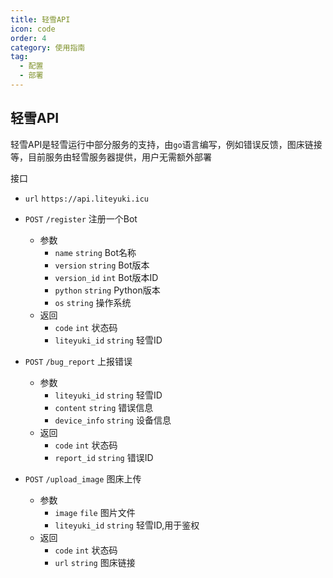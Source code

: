 ```yaml
---
title: 轻雪API
icon: code
order: 4
category: 使用指南
tag:
  - 配置
  - 部署
---
```


## **轻雪API**

轻雪API是轻雪运行中部分服务的支持，由`go`语言编写，例如错误反馈，图床链接等，目前服务由轻雪服务器提供，用户无需额外部署

接口

- `url` `https://api.liteyuki.icu`

- `POST` `/register` 注册一个Bot
    - 参数
        - `name` `string` Bot名称
        - `version` `string` Bot版本
        - `version_id` `int` Bot版本ID
        - `python` `string` Python版本
        - `os` `string` 操作系统
    - 返回
        - `code` `int` 状态码
        - `liteyuki_id` `string` 轻雪ID

- `POST` `/bug_report` 上报错误
    - 参数
        - `liteyuki_id` `string` 轻雪ID
        - `content` `string` 错误信息
        - `device_info` `string` 设备信息
    - 返回
        - `code` `int` 状态码
        - `report_id` `string` 错误ID

- `POST` `/upload_image` 图床上传
    - 参数
        - `image` `file` 图片文件
        - `liteyuki_id` `string` 轻雪ID,用于鉴权
    - 返回
        - `code` `int` 状态码
        - `url` `string` 图床链接